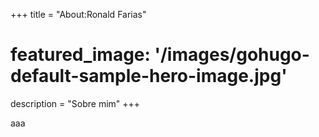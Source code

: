 +++
title = "About:Ronald Farias"
# featured_image: '/images/gohugo-default-sample-hero-image.jpg'
description = "Sobre mim"
+++

aaa